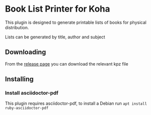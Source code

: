# Book List Printer for Koha

This plugin is designed to generate printable lists of books for physical distribution.

Lists can be generated by title, author and subject

## Downloading

From the [release page](https://github.com/bywatersolutions/koha-plugin-book-list-printer/releases) you can download the relevant kpz file

## Installing

### Install asciidoctor-pdf

This plugin requires asciidoctor-pdf, to install a Debian run `apt install ruby-asciidoctor-pdf`

